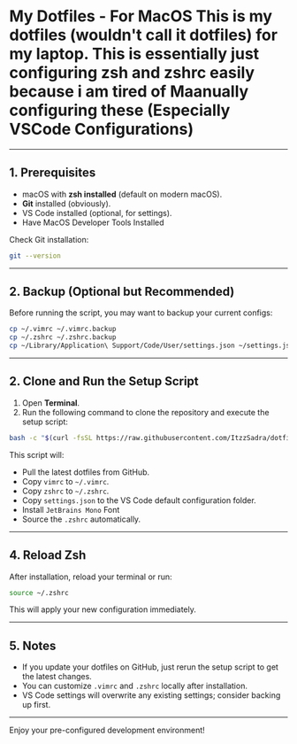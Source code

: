 # My Dotfiles - For MacOS This is my dotfiles (wouldn't call it dotfiles) for my laptop. This is essentially just configuring zsh and zshrc easily because i am tired of Maanually configuring these (Especially VSCode Configurations)
---

## 1. Prerequisites

* macOS with **zsh installed** (default on modern macOS).
* **Git** installed (obviously).
* VS Code installed (optional, for settings).
* Have MacOS Developer Tools Installed

Check Git installation:

```bash
git --version
```

---

## 2. Backup (Optional but Recommended)

Before running the script, you may want to backup your current configs:

```bash
cp ~/.vimrc ~/.vimrc.backup
cp ~/.zshrc ~/.zshrc.backup
cp ~/Library/Application\ Support/Code/User/settings.json ~/settings.json.backup
```

---

## 2. Clone and Run the Setup Script

1. Open **Terminal**.
2. Run the following command to clone the repository and execute the setup script:

```bash
bash -c "$(curl -fsSL https://raw.githubusercontent.com/ItzzSadra/dotfiles/main/install.sh)"
```

This script will:

* Pull the latest dotfiles from GitHub.
* Copy `vimrc` to `~/.vimrc`.
* Copy `zshrc` to `~/.zshrc`.
* Copy `settings.json` to the VS Code default configuration folder.
* Install `JetBrains Mono` Font
* Source the `.zshrc` automatically.

---

## 4. Reload Zsh

After installation, reload your terminal or run:

```bash
source ~/.zshrc
```

This will apply your new configuration immediately.

---

## 5. Notes

* If you update your dotfiles on GitHub, just rerun the setup script to get the latest changes.
* You can customize `.vimrc` and `.zshrc` locally after installation.
* VS Code settings will overwrite any existing settings; consider backing up first.

---

Enjoy your pre-configured development environment!
